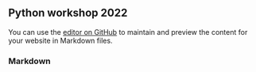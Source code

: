 ## Python workshop 2022

You can use the [editor on GitHub](https://github.com/Sutton-Research-Lab/Python_workshop_2022/edit/gh-pages/index.md) to maintain and preview the content for your website in Markdown files.

### Markdown
